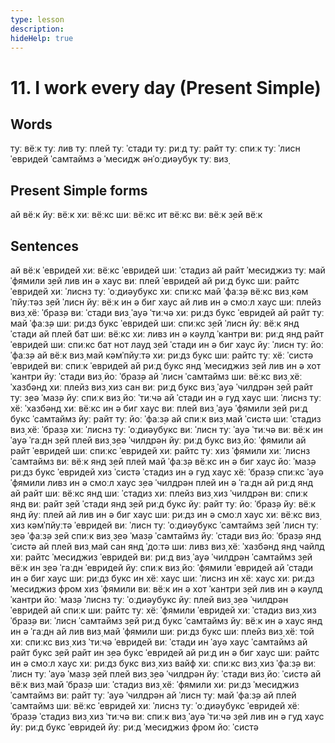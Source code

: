```yaml
---
type: lesson
description:
hideHelp: true
---
```


# 11. I work every day (Present Simple)

## Words

туː вёːк
туː лив
туː плей
туː ˈстади
туː риːд
туː райт
туː спиːк
туː ˈлисн
ˈевридей
ˈсамтаймз
ə ˈмесидж
əнˈоːдиəубук
туː
виз̣

## Present Simple forms

ай вёːк
йуː вёːк
хиː вёːкс
шиː вёːкс
ит вёːкс
виː вёːк
з̣ей вёːк

## Sentences

ай вёːк ˈевридей
хиː вёːкс ˈевридей
шиː ˈстадиз
ай райт ˈмесиджиз туː май ˈфямили
з̣ей лив ин ə хаус
виː плей ˈевридей
ай риːд букс
шиː райтс ˈевридей
хиː ˈлиснз туː ˈоːдиəубукс
хиː спиːкс
май ˈфаːз̣ə вёːкс виз̣ кəмˈпйуːтəз
з̣ей ˈлисн
йуː вёːк ин ə биг хаус
ай лив ин ə смоːл хаус
шиː плейз виз̣ хёː ˈбраз̣ə
виː ˈстади виз̣ ˈауə ˈтиːчə
хиː риːдз букс ˈевридей
ай райт туː май ˈфаːз̣ə
шиː риːдз букс ˈевридей
шиː спиːкс
з̣ей ˈлисн
йуː вёːк янд ˈстади
ай плей бат шиː вёːкс
хиː ливз ин ə кəулд ˈкантри
виː риːд янд райт ˈевридей
шиː спиːкс бат нот лауд
з̣ей ˈстади ин ə биг хаус
йуː ˈлисн туː йоː ˈфаːз̣ə
ай вёːк виз̣ май кəмˈпйуːтə
хиː риːдз букс
шиː райтс туː хёː ˈсистə ˈевридей
виː спиːк ˈевридей
ай риːд букс янд ˈмесиджиз
з̣ей лив ин ə хот ˈкантри
йуː ˈстади виз̣ йоː ˈбраз̣ə
ай ˈлисн ˈсамтаймз
шиː вёːкс виз̣ хёː ˈхазбəнд
хиː плейз виз̣ хиз сан
виː риːд букс виз̣ ˈауə ˈчилдрəн
з̣ей райт туː з̣еə ˈмаз̣ə
йуː спиːк виз̣ йоː ˈтиːчə
ай ˈстади ин ə гуд хаус
шиː ˈлиснз туː хёː ˈхазбəнд
хиː вёːкс ин ə биг хаус
виː плей виз̣ ˈауə ˈфямили
з̣ей риːд букс ˈсамтаймз
йуː райт туː йоː ˈфаːз̣ə
ай спиːк виз̣ май ˈсистə
шиː ˈстадиз виз̣ хёː ˈбраз̣ə
хиː ˈлиснз туː ˈоːдиəубукс
виː ˈлисн туː ˈауə ˈтиːчə
виː вёːк ин ˈауə ˈгаːдн
з̣ей плей виз̣ з̣еə ˈчилдрəн
йуː риːд букс виз̣ йоː ˈфямили
ай райт ˈевридей
шиː спиːкс ˈевридей
хиː райтс туː хиз ˈфямили
хиː ˈлиснз ˈсамтаймз
виː вёːк янд з̣ей плей
май ˈфаːз̣ə вёːкс ин ə биг хаус
йоː ˈмаз̣ə риːдз букс ˈевридей
хиз ˈсистə ˈстадиз ин ə гуд хаус
хёː ˈбраз̣ə спиːкс
ˈауə ˈфямили ливз ин ə смоːл хаус
з̣еə ˈчилдрəн плей ин ə ˈгаːдн
ай риːд янд ай райт
шиː вёːкс янд шиː ˈстадиз
хиː плейз виз̣ хиз ˈчилдрəн
виː спиːк янд виː райт
з̣ей ˈстади янд з̣ей риːд букс
йуː райт туː йоː ˈбраз̣ə
йуː вёːк янд йуː плей
ай лив ин ə биг хаус
шиː риːдз ин ə смоːл хаус
хиː вёːкс виз̣ хиз кəмˈпйуːтə ˈевридей
виː ˈлисн туː ˈоːдиəубукс ˈсамтаймз
з̣ей ˈлисн туː з̣еə ˈфаːз̣ə
з̣ей спиːк виз̣ з̣еə ˈмаз̣ə ˈсамтаймз
йуː ˈстади виз̣ йоː ˈбраз̣ə янд ˈсистə
ай плей виз̣ май сан янд ˈдоːтə
шиː ливз виз̣ хёː ˈхазбəнд янд чайлд
хиː райтс ˈмесиджиз ˈевридей
виː риːд виз̣ ˈауə ˈчилдрəн ˈсамтаймз
з̣ей вёːк ин з̣еə ˈгаːдн ˈевридей
йуː спиːк виз̣ йоː ˈфямили ˈевридей
ай ˈстади ин ə биг хаус
шиː риːдз букс ин хёː хаус
шиː ˈлиснз ин хёː хаус
хиː риːдз ˈмесиджиз фром хиз ˈфямили
виː вёːк ин ə хот ˈкантри
з̣ей лив ин ə кəулд ˈкантри
йоː ˈмаз̣ə ˈлиснз туː ˈоːдиəубукс
йуː плей виз̣ з̣еə ˈчилдрəн ˈевридей
ай спиːк
шиː райтс туː хёː ˈфямили ˈевридей
хиː ˈстадиз виз̣ хиз ˈбраз̣ə
виː ˈлисн ˈсамтаймз
з̣ей риːд букс ˈсамтаймз
йуː вёːк ин ə хаус янд ин ə ˈгаːдн
ай лив виз̣ май ˈфямили
шиː риːдз букс
шиː плейз виз̣ хёː той
хиː спиːкс виз̣ хиз ˈтиːчə ˈевридей
виː ˈстади ин ˈауə хаус ˈсамтаймз
ай райт букс
з̣ей райт ин з̣еə букс ˈевридей
ай риːд ин ə биг хаус
шиː райтс ин ə смоːл хаус
хиː риːдз букс виз̣ хиз вайф
хиː спиːкс виз̣ хиз ˈфаːз̣ə
виː ˈлисн туː ˈауə ˈмаз̣ə
з̣ей плей виз̣ з̣еə ˈчилдрəн
йуː ˈстади виз̣ йоː ˈсистə
ай вёːк виз̣ май ˈбраз̣ə
шиː ˈстадиз виз̣ хёː ˈфямили
хиː риːдз ˈмесиджиз ˈсамтаймз
виː райт туː ˈауə ˈчилдрəн
ай ˈлисн туː май ˈфаːз̣ə
ай плей ˈсамтаймз
шиː вёːкс ˈевридей
хиː ˈлиснз туː ˈоːдиəубукс ˈевридей
хёː ˈбраз̣ə ˈстадиз виз̣ хиз ˈтиːчə
виː спиːк виз̣ ˈауə ˈтиːчə
з̣ей лив ин ə гуд хаус
йуː риːд букс ˈевридей
йуː риːд ˈмесиджиз фром йоː ˈсистə
